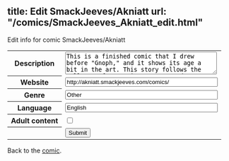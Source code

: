 title: Edit SmackJeeves/Akniatt
url: "/comics/SmackJeeves_Akniatt_edit.html"
---
Edit info for comic SmackJeeves/Akniatt

<form name="comic" action="http://gaepostmail.appspot.com/comic/" method="post">
<table class="comicinfo">
<tr>
<th>Description</th><td><textarea name="description" cols="40" rows="3">This is a finished comic that I drew before &quot;Gnoph,&quot; and it shows its age a bit in the art. This story follows the collapse of an empire, an escaped prisoner, and many dragonflies.</textarea></td>
</tr>
<tr>
<th>Website</th><td><input type="text" name="url" value="http://akniatt.smackjeeves.com/comics/" size="40"/></td>
</tr>
<tr>
<th>Genre</th><td><input type="text" name="genre" value="Other" size="40"/></td>
</tr>
<tr>
<th>Language</th><td><input type="text" name="language" value="English" size="40"/></td>
</tr>
<tr>
<th>Adult content</th><td><input type="checkbox" name="adult" value="adult" /></td>
</tr>
<tr>
<th></th><td>
<input type="hidden" name="comic" value="SmackJeeves_Akniatt" />
<input type="submit" name="submit" value="Submit" />
</td>
</tr>
</table>
</form>

Back to the [comic](SmackJeeves_Akniatt.html).
